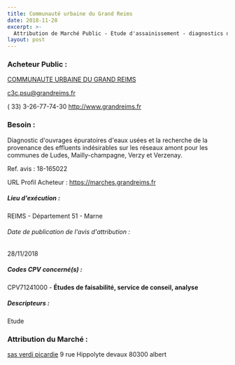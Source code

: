 ```yaml
---
title: Communauté urbaine du Grand Reims
date: 2018-11-28
excerpt: >-
  Attribution de Marché Public - Etude d'assainissement - diagnostics d'ouvrages épuratoires
layout: post
---
```


### Acheteur Public : 
<a href="/acheteur-133/siren-200067213"> COMMUNAUTE URBAINE DU GRAND REIMS</a><br/>



c3c.psu@grandreims.fr

( 33) 3-26-77-74-30
http://www.grandreims.fr
### Besoin :

Diagnostic d'ouvrages épuratoires d'eaux usées et la recherche de la provenance des effluents indésirables sur les réseaux amont pour les communes de Ludes, Mailly-champagne, Verzy et Verzenay.

Ref. avis : 18-165022

URL Profil Acheteur : https://marches.grandreims.fr

##### Lieu d'exécution :

REIMS - Département 51 - Marne

###### Date de publication de l'avis d'attribution : 
28/11/2018

##### Codes CPV concerné(s) :
CPV71241000 - **Études de faisabilité, service de conseil, analyse** <br/>

##### Descripteurs :
Etude <br/>

### Attribution du Marché :
<a href="/entreprise-552/siren-383012564"> sas verdi picardie</a>    9 rue Hippolyte devaux 80300 albert <br/>
